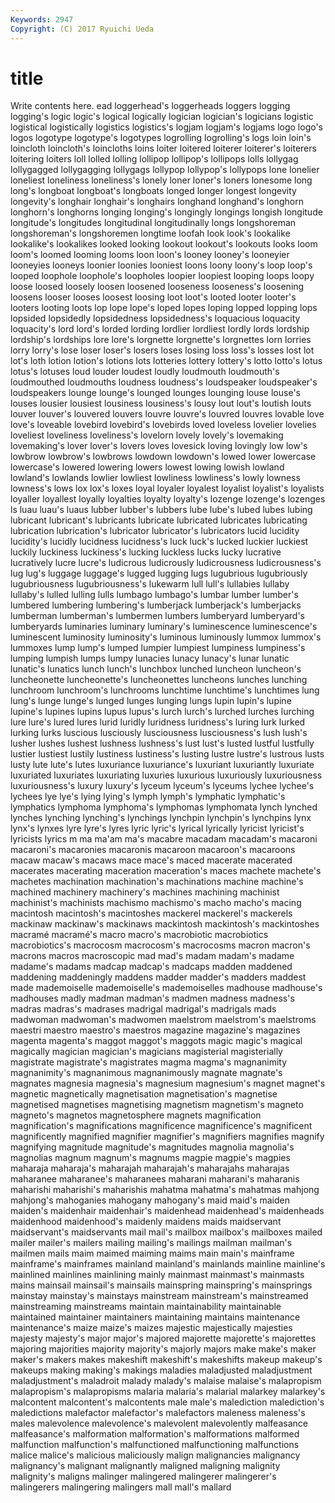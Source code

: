 ```yaml
---
Keywords: 2947 
Copyright: (C) 2017 Ryuichi Ueda
---
```


# title

Write contents here.
ead loggerhead's loggerheads loggers logging logging's logic logic's logical
logically logician logician's logicians logistic logistical logistically logistics logistics's logjam
logjam's logjams logo logo's logos logotype logotype's logotypes logrolling logrolling's
logs loin loin's loincloth loincloth's loincloths loins loiter loitered loiterer
loiterer's loiterers loitering loiters loll lolled lolling lollipop lollipop's lollipops
lolls lollygag lollygagged lollygagging lollygags lollypop lollypop's lollypops lone lonelier
loneliest loneliness loneliness's lonely loner loner's loners lonesome long long's
longboat longboat's longboats longed longer longest longevity longevity's longhair longhair's
longhairs longhand longhand's longhorn longhorn's longhorns longing longing's longingly longings
longish longitude longitude's longitudes longitudinal longitudinally longs longshoreman longshoreman's longshoremen
longtime loofah look look's lookalike lookalike's lookalikes looked looking lookout
lookout's lookouts looks loom loom's loomed looming looms loon loon's
looney looney's looneyier looneyies looneys loonier loonies looniest loons loony
loony's loop loop's looped loophole loophole's loopholes loopier loopiest looping
loops loopy loose loosed loosely loosen loosened looseness looseness's loosening
loosens looser looses loosest loosing loot loot's looted looter looter's
looters looting loots lop lope lope's loped lopes loping lopped
lopping lops lopsided lopsidedly lopsidedness lopsidedness's loquacious loquacity loquacity's lord
lord's lorded lording lordlier lordliest lordly lords lordship lordship's lordships
lore lore's lorgnette lorgnette's lorgnettes lorn lorries lorry lorry's lose
loser loser's losers loses losing loss loss's losses lost lot
lot's loth lotion lotion's lotions lots lotteries lottery lottery's lotto
lotto's lotus lotus's lotuses loud louder loudest loudly loudmouth loudmouth's
loudmouthed loudmouths loudness loudness's loudspeaker loudspeaker's loudspeakers lounge lounge's lounged
lounges lounging louse louse's louses lousier lousiest lousiness lousiness's lousy
lout lout's loutish louts louver louver's louvered louvers louvre louvre's
louvred louvres lovable love love's loveable lovebird lovebird's lovebirds loved
loveless lovelier lovelies loveliest loveliness loveliness's lovelorn lovely lovely's lovemaking
lovemaking's lover lover's lovers loves lovesick loving lovingly low low's
lowbrow lowbrow's lowbrows lowdown lowdown's lowed lower lowercase lowercase's lowered
lowering lowers lowest lowing lowish lowland lowland's lowlands lowlier lowliest
lowliness lowliness's lowly lowness lowness's lows lox lox's loxes loyal
loyaler loyalest loyalist loyalist's loyalists loyaller loyallest loyally loyalties loyalty
loyalty's lozenge lozenge's lozenges ls luau luau's luaus lubber lubber's
lubbers lube lube's lubed lubes lubing lubricant lubricant's lubricants lubricate
lubricated lubricates lubricating lubrication lubrication's lubricator lubricator's lubricators lucid lucidity
lucidity's lucidly lucidness lucidness's luck luck's lucked luckier luckiest luckily
luckiness luckiness's lucking luckless lucks lucky lucrative lucratively lucre lucre's
ludicrous ludicrously ludicrousness ludicrousness's lug lug's luggage luggage's lugged lugging
lugs lugubrious lugubriously lugubriousness lugubriousness's lukewarm lull lull's lullabies lullaby
lullaby's lulled lulling lulls lumbago lumbago's lumbar lumber lumber's lumbered
lumbering lumbering's lumberjack lumberjack's lumberjacks lumberman lumberman's lumbermen lumbers lumberyard
lumberyard's lumberyards luminaries luminary luminary's luminescence luminescence's luminescent luminosity luminosity's
luminous luminously lummox lummox's lummoxes lump lump's lumped lumpier lumpiest
lumpiness lumpiness's lumping lumpish lumps lumpy lunacies lunacy lunacy's lunar
lunatic lunatic's lunatics lunch lunch's lunchbox lunched luncheon luncheon's luncheonette
luncheonette's luncheonettes luncheons lunches lunching lunchroom lunchroom's lunchrooms lunchtime lunchtime's
lunchtimes lung lung's lunge lunge's lunged lunges lunging lungs lupin
lupin's lupine lupine's lupines lupins lupus lupus's lurch lurch's lurched
lurches lurching lure lure's lured lures lurid luridly luridness luridness's
luring lurk lurked lurking lurks luscious lusciously lusciousness lusciousness's lush
lush's lusher lushes lushest lushness lushness's lust lust's lusted lustful
lustfully lustier lustiest lustily lustiness lustiness's lusting lustre lustre's lustrous
lusts lusty lute lute's lutes luxuriance luxuriance's luxuriant luxuriantly luxuriate
luxuriated luxuriates luxuriating luxuries luxurious luxuriously luxuriousness luxuriousness's luxury luxury's
lyceum lyceum's lyceums lychee lychee's lychees lye lye's lying lying's
lymph lymph's lymphatic lymphatic's lymphatics lymphoma lymphoma's lymphomas lymphomata lynch
lynched lynches lynching lynching's lynchings lynchpin lynchpin's lynchpins lynx lynx's
lynxes lyre lyre's lyres lyric lyric's lyrical lyrically lyricist lyricist's
lyricists lyrics m ma ma'am ma's macabre macadam macadam's macaroni
macaroni's macaronies macaronis macaroon macaroon's macaroons macaw macaw's macaws mace
mace's maced macerate macerated macerates macerating maceration maceration's maces machete
machete's machetes machination machination's machinations machine machine's machined machinery machinery's
machines machining machinist machinist's machinists machismo machismo's macho macho's macing
macintosh macintosh's macintoshes mackerel mackerel's mackerels mackinaw mackinaw's mackinaws mackintosh
mackintosh's mackintoshes macramé macramé's macro macro's macrobiotic macrobiotics macrobiotics's macrocosm
macrocosm's macrocosms macron macron's macrons macros macroscopic mad mad's madam
madam's madame madame's madams madcap madcap's madcaps madden maddened maddening
maddeningly maddens madder madder's madders maddest made mademoiselle mademoiselle's mademoiselles
madhouse madhouse's madhouses madly madman madman's madmen madness madness's madras
madras's madrases madrigal madrigal's madrigals mads madwoman madwoman's madwomen maelstrom
maelstrom's maelstroms maestri maestro maestro's maestros magazine magazine's magazines magenta
magenta's maggot maggot's maggots magic magic's magical magically magician magician's
magicians magisterial magisterially magistrate magistrate's magistrates magma magma's magnanimity magnanimity's
magnanimous magnanimously magnate magnate's magnates magnesia magnesia's magnesium magnesium's magnet
magnet's magnetic magnetically magnetisation magnetisation's magnetise magnetised magnetises magnetising magnetism
magnetism's magneto magneto's magnetos magnetosphere magnets magnification magnification's magnifications magnificence
magnificence's magnificent magnificently magnified magnifier magnifier's magnifiers magnifies magnify magnifying
magnitude magnitude's magnitudes magnolia magnolia's magnolias magnum magnum's magnums magpie
magpie's magpies maharaja maharaja's maharajah maharajah's maharajahs maharajas maharanee maharanee's
maharanees maharani maharani's maharanis maharishi maharishi's maharishis mahatma mahatma's mahatmas
mahjong mahjong's mahoganies mahogany mahogany's maid maid's maiden maiden's maidenhair
maidenhair's maidenhead maidenhead's maidenheads maidenhood maidenhood's maidenly maidens maids maidservant
maidservant's maidservants mail mail's mailbox mailbox's mailboxes mailed mailer mailer's
mailers mailing mailing's mailings mailman mailman's mailmen mails maim maimed
maiming maims main main's mainframe mainframe's mainframes mainland mainland's mainlands
mainline mainline's mainlined mainlines mainlining mainly mainmast mainmast's mainmasts mains
mainsail mainsail's mainsails mainspring mainspring's mainsprings mainstay mainstay's mainstays mainstream
mainstream's mainstreamed mainstreaming mainstreams maintain maintainability maintainable maintained maintainer maintainers
maintaining maintains maintenance maintenance's maize maize's maizes majestic majestically majesties
majesty majesty's major major's majored majorette majorette's majorettes majoring majorities
majority majority's majorly majors make make's maker maker's makers makes
makeshift makeshift's makeshifts makeup makeup's makeups making making's makings maladies
maladjusted maladjustment maladjustment's maladroit malady malady's malaise malaise's malapropism malapropism's
malapropisms malaria malaria's malarial malarkey malarkey's malcontent malcontent's malcontents male
male's malediction malediction's maledictions malefactor malefactor's malefactors maleness maleness's males
malevolence malevolence's malevolent malevolently malfeasance malfeasance's malformation malformation's malformations malformed
malfunction malfunction's malfunctioned malfunctioning malfunctions malice malice's malicious maliciously malign
malignancies malignancy malignancy's malignant malignantly maligned maligning malignity malignity's maligns
malinger malingered malingerer malingerer's malingerers malingering malingers mall mall's mallard
